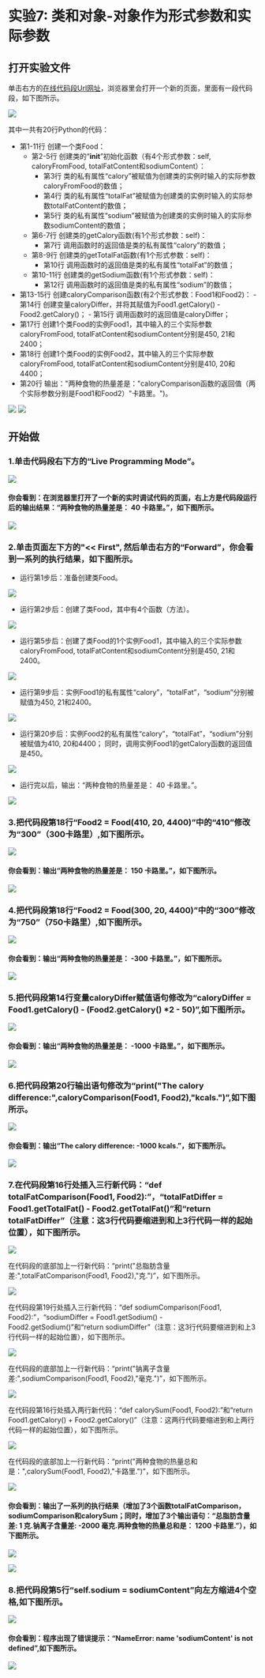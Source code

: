 # 实验7: 类和对象-对象作为形式参数和实际参数

## 打开实验文件

单击右方的[在线代码段Url网址](http://pythontutor.com/visualize.html#code=class%20Food%3A%0A%20%20%20%20def%20__init__%28self,%20caloryFromFood,%20totalFatContent,%20sodiumContent%29%3A%0A%20%20%20%20%20%20%20%20self.calory%20%3D%20caloryFromFood%0A%20%20%20%20%20%20%20%20self.totalFat%20%3D%20totalFatContent%0A%20%20%20%20%20%20%20%20self.sodium%20%3D%20sodiumContent%0A%20%20%20%20def%20getCalory%28self%29%3A%0A%20%20%20%20%20%20%20%20return%20self.calory%0A%20%20%20%20def%20getTotalFat%28self%29%3A%0A%20%20%20%20%20%20%20%20return%20self.totalFat%0A%20%20%20%20def%20getSodium%28self%29%3A%0A%20%20%20%20%20%20%20%20return%20self.sodium%0A%0Adef%20caloryComparison%28Food1,%20Food2%29%3A%0A%20%20%20%20caloryDiffer%20%3D%20Food1.getCalory%28%29%20-%20Food2.getCalory%28%29%0A%20%20%20%20return%20caloryDiffer%0A%0AFood1%20%3D%20Food%28450,%2021,%202400%29%0AFood2%20%3D%20Food%28410,%2020,%204400%29%0A%0Aprint%28%22%E4%B8%A4%E7%A7%8D%E9%A3%9F%E7%89%A9%E7%9A%84%E7%83%AD%E9%87%8F%E5%B7%AE%E6%98%AF%EF%BC%9A%22,caloryComparison%28Food1,%20Food2%29,%22%E5%8D%A1%E8%B7%AF%E9%87%8C%E3%80%82%22%29&cumulative=false&heapPrimitives=nevernest&mode=edit&origin=opt-frontend.js&py=3&rawInputLstJSON=%5B%5D&textReferences=false)，浏览器里会打开一个新的页面，里面有一段代码段，如下图所示。

![](/images/章2-理解面向对象的基本思想/类和对象-对象作为形式参数和实际参数/png/0.png)

其中一共有20行Python的代码：

- 第1-11行 创建一个类Food：
	- 第2-5行 创建类的“__init__”初始化函数（有4个形式参数：self, caloryFromFood, totalFatContent和sodiumContent）：
		- 第3行 类的私有属性“calory”被赋值为创建类的实例时输入的实际参数caloryFromFood的数值；
		- 第4行 类的私有属性“totalFat”被赋值为创建类的实例时输入的实际参数totalFatContent的数值；
		- 第5行 类的私有属性“sodium”被赋值为创建类的实例时输入的实际参数sodiumContent的数值；
	- 第6-7行 创建类的getCalory函数(有1个形式参数：self)：
		- 第7行 调用函数时的返回值是类的私有属性“calory”的数值；
	- 第8-9行 创建类的getTotalFat函数(有1个形式参数：self)：
		- 第10行 调用函数时的返回值是类的私有属性“totalFat”的数值；
	- 第10-11行 创建类的getSodium函数(有1个形式参数：self)：
		- 第12行 调用函数时的返回值是类的私有属性“sodium”的数值；
- 第13-15行 创建caloryComparison函数(有2个形式参数：Food1和Food2)：
		- 第14行 创建变量caloryDiffer，并将其赋值为Food1.getCalory() - Food2.getCalory()；
		- 第15行 调用函数时的返回值是caloryDiffer；
- 第17行 创建1个类Food的实例Food1，其中输入的三个实际参数caloryFromFood, totalFatContent和sodiumContent分别是450, 21和2400；
- 第18行 创建1个类Food的实例Food2，其中输入的三个实际参数caloryFromFood, totalFatContent和sodiumContent分别是410, 20和4400；
- 第20行 输出："两种食物的热量差是："caloryComparison函数的返回值（两个实际参数分别是Food1和Food2）"卡路里。")。

![](/images/章2-理解面向对象的基本思想/类和对象-对象作为形式参数和实际参数/png/康师傅_海鲜面_nutritionfacts.png)
![](/images/章2-理解面向对象的基本思想/类和对象-对象作为形式参数和实际参数/png/康师傅_香辣牛肉面_nutritionfacts.png)

## 开始做

### 1.单击代码段右下方的“Live Programming Mode”。

![](/images/章2-理解面向对象的基本思想/类和对象-对象作为形式参数和实际参数/png/1a.png)

#### 你会看到：在浏览器里打开了一个新的实时调试代码的页面，右上方是代码段运行后的输出结果：“两种食物的热量差是： 40 卡路里。”，如下图所示。

![](/images/章2-理解面向对象的基本思想/类和对象-对象作为形式参数和实际参数/png/1b.png)

### 2.单击页面左下方的"<< First", 然后单击右方的“Forward”，你会看到一系列的执行结果，如下图所示。

- 运行第1步后：准备创建类Food。

![](/images/章2-理解面向对象的基本思想/类和对象-对象作为形式参数和实际参数/png/2b1.png)

- 运行第2步后：创建了类Food，其中有4个函数（方法）。

![](/images/章2-理解面向对象的基本思想/类和对象-对象作为形式参数和实际参数/png/2b2.png)

- 运行第5步后：创建了类Food的1个实例Food1，其中输入的三个实际参数caloryFromFood, totalFatContent和sodiumContent分别是450, 21和2400。

![](/images/章2-理解面向对象的基本思想/类和对象-对象作为形式参数和实际参数/png/2b3.png)

- 运行第9步后：实例Food1的私有属性“calory”，“totalFat”，“sodium”分别被赋值为450, 21和2400。

![](/images/章2-理解面向对象的基本思想/类和对象-对象作为形式参数和实际参数/png/2b4.png)

- 运行第20步后：实例Food2的私有属性“calory”，“totalFat”，“sodium”分别被赋值为410, 20和4400； 同时，调用实例Food1的getCalory函数的返回值是450。

![](/images/章2-理解面向对象的基本思想/类和对象-对象作为形式参数和实际参数/png/2b5.png)

- 运行完以后，输出：“两种食物的热量差是： 40 卡路里。”。

![](/images/章2-理解面向对象的基本思想/类和对象-对象作为形式参数和实际参数/png/2b6.png)

### 3.把代码段第18行“Food2 = Food(410, 20, 4400)”中的“410”修改为“300”（300卡路里）,如下图所示。

![](/images/章2-理解面向对象的基本思想/类和对象-对象作为形式参数和实际参数/png/3a.png)

#### 你会看到：输出“两种食物的热量差是： 150 卡路里。”，如下图所示。

![](/images/章2-理解面向对象的基本思想/类和对象-对象作为形式参数和实际参数/png/3b.png)

### 4.把代码段第18行“Food2 = Food(300, 20, 4400)”中的“300”修改为“750”（750卡路里）,如下图所示。

![](/images/章2-理解面向对象的基本思想/类和对象-对象作为形式参数和实际参数/png/4a.png)

#### 你会看到：输出“两种食物的热量差是： -300 卡路里。”，如下图所示。

![](/images/章2-理解面向对象的基本思想/类和对象-对象作为形式参数和实际参数/png/4b.png)

### 5.把代码段第14行变量caloryDiffer赋值语句修改为“caloryDiffer = Food1.getCalory() - (Food2.getCalory() *2 - 50)”,如下图所示。

![](/images/章2-理解面向对象的基本思想/类和对象-对象作为形式参数和实际参数/png/5a.png)

#### 你会看到：输出“两种食物的热量差是： -1000 卡路里。”，如下图所示。

![](/images/章2-理解面向对象的基本思想/类和对象-对象作为形式参数和实际参数/png/5b.png)

### 6.把代码段第20行输出语句修改为“print("The calory difference:",caloryComparison(Food1, Food2),"kcals.")”,如下图所示。

![](/images/章2-理解面向对象的基本思想/类和对象-对象作为形式参数和实际参数/png/6a.png)

#### 你会看到：输出“The calory difference: -1000 kcals.”，如下图所示。

![](/images/章2-理解面向对象的基本思想/类和对象-对象作为形式参数和实际参数/png/6b.png)

### 7.在代码段第16行处插入三行新代码：“def totalFatComparison(Food1, Food2):”，“totalFatDiffer = Food1.getTotalFat() - Food2.getTotalFat()”和“return totalFatDiffer”（注意：这3行代码要缩进到和上3行代码一样的起始位置），如下图所示。

![](/images/章2-理解面向对象的基本思想/类和对象-对象作为形式参数和实际参数/png/7a1.png)

在代码段的底部加上一行新代码：“print("总脂肪含量差:",totalFatComparison(Food1, Food2),"克.")”，如下图所示。

![](/images/章2-理解面向对象的基本思想/类和对象-对象作为形式参数和实际参数/png/7a2.png)

在代码段第19行处插入三行新代码：“def sodiumComparison(Food1, Food2):”，“sodiumDiffer = Food1.getSodium() - Food2.getSodium()”和“return sodiumDiffer”（注意：这3行代码要缩进到和上3行代码一样的起始位置），如下图所示。

![](/images/章2-理解面向对象的基本思想/类和对象-对象作为形式参数和实际参数/png/7a3.png)

在代码段的底部加上一行新代码：“print("钠离子含量差:",sodiumComparison(Food1, Food2),"毫克.")”，如下图所示。

![](/images/章2-理解面向对象的基本思想/类和对象-对象作为形式参数和实际参数/png/7a4.png)

在代码段第16行处插入两行新代码：“def calorySum(Food1, Food2):”和“return Food1.getCalory() + Food2.getCalory()”（注意：这两行代码要缩进到和上两行代码一样的起始位置），如下图所示。

![](/images/章2-理解面向对象的基本思想/类和对象-对象作为形式参数和实际参数/png/7a5.png)

在代码段的底部加上一行新代码：“print("两种食物的热量总和是：",calorySum(Food1, Food2),"卡路里.")”，如下图所示。

![](/images/章2-理解面向对象的基本思想/类和对象-对象作为形式参数和实际参数/png/7a6.png)

#### 你会看到：输出了一系列的执行结果（增加了3个函数totalFatComparison，sodiumComparison和calorySum；同时，增加了3个输出语句：“总脂肪含量差: 1 克.钠离子含量差: -2000 毫克.两种食物的热量总和是： 1200 卡路里.”），如下图所示。

![](/images/章2-理解面向对象的基本思想/类和对象-对象作为形式参数和实际参数/png/7b1.png)

![](/images/章2-理解面向对象的基本思想/类和对象-对象作为形式参数和实际参数/png/7b2.png)

### 8.把代码段第5行“self.sodium = sodiumContent”向左方缩进4个空格,如下图所示。

![](/images/章2-理解面向对象的基本思想/类和对象-对象作为形式参数和实际参数/png/8a.png)

#### 你会看到：程序出现了错误提示：“NameError: name 'sodiumContent' is not defined”,如下图所示。

![](/images/章2-理解面向对象的基本思想/类和对象-对象作为形式参数和实际参数/png/8b.png)